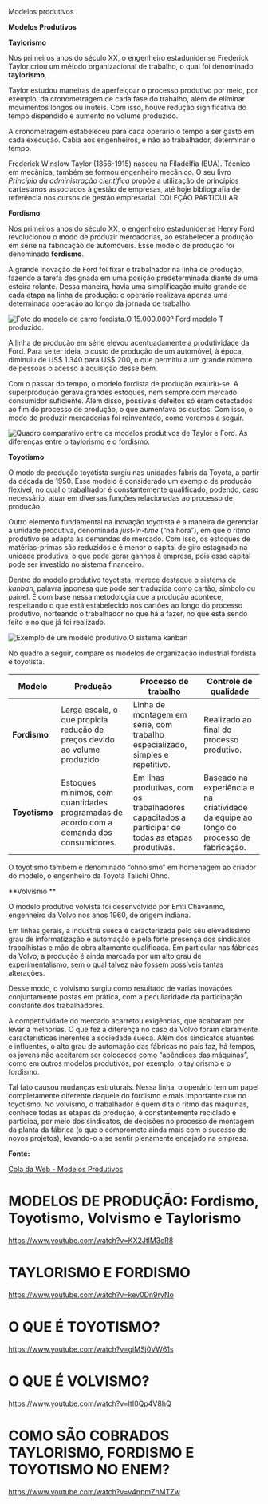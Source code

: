 Modelos produtivos



**Modelos Produtivos**





**Taylorismo**

Nos primeiros anos do século XX, o engenheiro estadunidense Frederick Taylor criou um método organizacional de trabalho, o qual foi denominado **taylorismo**.

Taylor estudou maneiras de aperfeiçoar o processo produtivo por meio, por exemplo, da cronometragem de cada fase do trabalho, além de eliminar movimentos longos ou inúteis. Com isso, houve redução significativa do tempo dispendido e aumento no volume produzido.

A cronometragem estabeleceu para cada operário o tempo a ser gasto em cada execução. Cabia aos engenheiros, e não ao trabalhador, determinar o tempo.

Frederick Winslow Taylor (1856-1915) nasceu na Filadélfia (EUA). Técnico em mecânica, também se formou engenheiro mecânico. O seu livro *Princípio da administração científica* propõe a utilização de princípios cartesianos associados à gestão de empresas, até hoje bibliografia de referência nos cursos de gestão empresarial. COLEÇÃO PARTICULAR

**Fordismo**

Nos primeiros anos do século XX, o engenheiro estadunidense Henry Ford revolucionou o modo de produzir mercadorias, ao estabelecer a produção em série na fabricação de automóveis. Esse modelo de produção foi denominado **fordismo**.

A grande inovação de Ford foi fixar o trabalhador na linha de produção, fazendo a tarefa designada em uma posição predeterminada diante de uma esteira rolante. Dessa maneira, havia uma simplificação muito grande de cada etapa na linha de produção: o operário realizava apenas uma determinada operação ao longo da jornada de trabalho.

![Foto do modelo de carro fordista.](https://static.planejativo.com/uploads/novas/46ea65fc815230c876fbd9d62478f6d3.jpg)O 15.000.000º Ford modelo T produzido.

A linha de produção em série elevou acentuadamente a produtividade da Ford. Para se ter ideia, o custo de produção de um automóvel, à época, diminuiu de US$ 1.340 para US$ 200, o que permitiu a um grande número de pessoas o acesso à aquisição desse bem.

Com o passar do tempo, o modelo fordista de produção exauriu-se. A superprodução gerava grandes estoques, nem sempre com mercado consumidor suficiente. Além disso, possíveis defeitos só eram detectados ao fim do processo de produção, o que aumentava os custos. Com isso, o modo de produzir mercadorias foi reinventado, como veremos a seguir.

![Quadro comparativo entre os modelos produtivos de Taylor e Ford.](https://static.planejativo.com/uploads/novas/439d22fea29b35258db816b2c3b0b2b1.jpg)
As diferenças entre o taylorismo e o fordismo.

**Toyotismo**

O modo de produção toyotista surgiu nas unidades fabris da Toyota, a partir da década de 1950. Esse modelo é considerado um exemplo de produção flexível, no qual o trabalhador é constantemente qualificado, podendo, caso necessário, atuar em diversas funções relacionadas ao processo de produção.

Outro elemento fundamental na inovação toyotista é a maneira de gerenciar a unidade produtiva, denominada *just-in-time* (“na hora”), em que o ritmo produtivo se adapta às demandas do mercado. Com isso, os estoques de matérias-primas são reduzidos e é menor o capital de giro estagnado na unidade produtiva, o que pode gerar ganhos à empresa, pois esse capital pode ser investido no sistema financeiro.

Dentro do modelo produtivo toyotista, merece destaque o sistema de *kanban*, palavra japonesa que pode ser traduzida como cartão, símbolo ou painel. É com base nessa metodologia que a produção acontece, respeitando o que está estabelecido nos cartões ao longo do processo produtivo, norteando o trabalhador no que há a fazer, no que está sendo feito e no que já foi realizado.

![Exemplo de um modelo produtivo.](https://static.planejativo.com/uploads/novas/533b34276e67694b25d20da1e3224946.jpg)O sistema kanban

No quadro a seguir, compare os modelos de organização industrial fordista e toyotista.

| **Modelo**    | **Produção**                                                 | **Processo de trabalho**                                     | **Controle de qualidade**                                    |
| ------------- | ------------------------------------------------------------ | ------------------------------------------------------------ | ------------------------------------------------------------ |
| **Fordismo**  | Larga escala, o que propicia redução de preços devido ao volume produzido. | Linha de montagem em série, com trabalho especializado, simples e repetitivo. | Realizado ao final do processo produtivo.                    |
| **Toyotismo** | Estoques mínimos, com quantidades programadas de acordo com a demanda dos consumidores. | Em ilhas produtivas, com os trabalhadores capacitados a participar de todas as etapas produtivas. | Baseado na experiência e na criatividade da equipe ao longo do processo de fabricação. |


O toyotismo também é denominado “ohnoísmo” em homenagem ao criador do modelo, o engenheiro da Toyota Taiichi Ohno.

**Volvismo
**

O modelo produtivo volvista foi desenvolvido por Emti Chavanmc, engenheiro da Volvo nos anos 1960, de origem indiana.

Em linhas gerais, a indústria sueca é caracterizada pelo seu elevadíssimo grau de informatização e automação e pela forte presença dos sindicatos trabalhistas e mão de obra alta­mente qualificada. Em particular nas fábricas da Volvo, a pro­dução é ainda marcada por um alto grau de experimentalismo, sem o qual talvez não fossem possíveis tantas alterações.

Desse modo, o volvismo surgiu como resultado de várias inovações conjuntamente postas em prática, com a peculiari­dade da participação constante dos trabalhadores.

A competitividade do mercado acarretou exigências, que acabaram por levar a melhorias. O que fez a diferença no caso da Volvo foram claramente características inerentes à socie­dade sueca. Além dos sindicatos atuantes e influentes, o alto grau de automação das fábricas no país faz, há tempos, os jo­vens não aceitarem ser colocados como “apêndices das má­quinas”, como em outros modelos produtivos, por exemplo, o taylorismo e o fordismo.

Tal fato causou mudanças estruturais. Nessa linha, o operário tem um papel completamente diferente daquele do fordismo e mais importante que no toyotismo. No volvismo, o trabalhador é quem dita o ritmo das máquinas, conhece todas as etapas da produção, é constantemente reciclado e participa, por meio dos sindicatos, de decisões no processo de montagem da planta da fábrica (o que o compromete ainda mais com o sucesso de novos projetos), levando-o a se sentir plenamente engajado na empresa.

**Fonte:**

[Cola da Web - Modelos Produtivos](https://www.coladaweb.com/geografia/modelos-produtivos)

# MODELOS DE PRODUÇÃO: Fordismo, Toyotismo, Volvismo e Taylorismo

https://www.youtube.com/watch?v=KX2JtlM3cR8

# TAYLORISMO E FORDISMO

https://www.youtube.com/watch?v=kev0Dn9ryNo

# O QUE É TOYOTISMO?

https://www.youtube.com/watch?v=giMSj0VW61s

# O QUE É VOLVISMO?

https://www.youtube.com/watch?v=ltI0Qp4V8hQ

# COMO SÃO COBRADOS TAYLORISMO, FORDISMO E TOYOTISMO NO ENEM?

https://www.youtube.com/watch?v=v4npmZhMTZw

